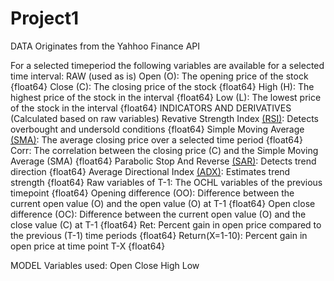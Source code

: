 # Project1

DATA
Originates from the Yahhoo Finance API

For a selected timeperiod the following variables are available for a selected time interval:
RAW (used as is)
  Open (O): The opening price of the stock {float64}
  Close (C): The closing price of the stock {float64}
  High (H): The highest price of the stock in the interval {float64} 
  Low (L): The lowest price of the stock in the interval {float64}
INDICATORS AND DERIVATIVES (Calculated based on raw variables)
  Revative Strength Index [(RSI)](https://www.investopedia.com/terms/r/rsi.asp): Detects overbought and undersold conditions {float64}
  Simple Moving Average [(SMA)](https://www.investopedia.com/terms/s/sma.asp): The average closing price over a selected time period {float64}
  Corr: The correlation between the closing price (C) and the Simple Moving Average (SMA) {float64}
  Parabolic Stop And Reverse [(SAR)](https://www.investopedia.com/terms/p/parabolicindicator.asp): Detects trend direction {float64}
  Average Directional Index [(ADX)](https://www.investopedia.com/terms/w/wilders-dmi-adx.asp): Estimates trend strength {float64}
  Raw variables of T-1: The OCHL variables of the previous timepoint {float64}
  Opening difference (OO): Difference between the current open value (O) and the open value (O) at T-1 {float64}
  Open close difference (OC): Difference between the current open value (O) and the close value (C) at T-1 {float64}
  Ret: Percent gain in open price compared to the previous (T-1) time periods {float64}
  Return(X=1-10): Percent gain in open price at time point T-X {float64}
  
  
MODEL
Variables used: 
  Open
  Close
  High
  Low
